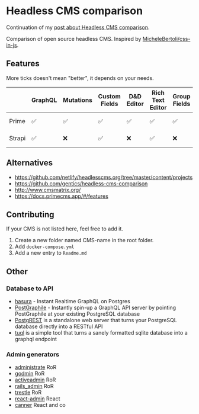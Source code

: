 # Headless CMS comparison

Continuation of my [post about Headless CMS comparison](https://dev.to/stereobooster/headless-graphql-cms-51id).

Comparison of open source headless CMS. Inspired by [MicheleBertoli/css-in-js](https://github.com/MicheleBertoli/css-in-js).

## Features

More ticks doesn't mean "better", it depends on your needs.

|        | GraphQL | Mutations | Custom Fields | D&D Editor | Rich Text Editor | Group Fields | Media Library | Image Manipulation | Image Crops | Asset CDN | Previews | Releases | Localization | Localized fields | Revision history | Webhooks |
| ------ | ------- | --------- | ------------- | ---------- | ---------------- | ------------ | ------------- | ------------------ | ----------- | --------- | -------- | -------- | ------------ | ---------------- | ---------------- | -------- |
| Prime  | ✅      | ✅        | ✅            | ✅         | ✅               | ✅           | 3rd-party     | 3rd-party          | ✅          | 3rd-party | ✅       | ✅       | ✅           | ❌               | ✅               | ✅       |
| Strapi | ✅      | ❌        | ✅            | ❌         | ✅               | ❌           | 3rd-party     | 3rd-party          | ❌          | 3rd-party | ❌       | ❌       | ❌           | ❌               | ❌               | ✅       |

## Alternatives

- https://github.com/netlify/headlesscms.org/tree/master/content/projects
- https://github.com/gentics/headless-cms-comparison
- http://www.cmsmatrix.org/
- https://docs.primecms.app/#/features

## Contributing

If your CMS is not listed here, feel free to add it.

1. Create a new folder named CMS-name in the root folder.
2. Add `docker-compose.yml`
3. Add a new entry to `Readme.md`

## Other

### Database to API

- [hasura](https://hasura.io/) - Instant Realtime GraphQL on Postgres
- [PostGraphile](https://www.graphile.org/postgraphile/) - Instantly spin-up a GraphQL API server by pointing PostGraphile at your existing PostgreSQL database
- [PostgREST](http://postgrest.org) is a standalone web server that turns your PostgreSQL database directly into a RESTful API
- [tuql](https://github.com/bradleyboy/tuql) is a simple tool that turns a sanely formatted sqlite database into a graphql endpoint

### Admin generators

- [administrate](https://github.com/thoughtbot/administrate) RoR
- [godmin](https://github.com/varvet/godmin) RoR
- [activeadmin](https://github.com/activeadmin/activeadmin) RoR
- [rails_admin](https://github.com/sferik/rails_admin) RoR
- [trestle](https://github.com/TrestleAdmin/trestle) RoR
- [react-admin](https://github.com/marmelab/react-admin) React
- [canner](https://github.com/Canner/canner) React and co
